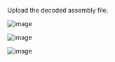 Upload the decoded assembly file.
  
![image](https://github.com/user-attachments/assets/03d156de-5a4a-4b51-a973-46f6e63db44d)
  
![image](https://github.com/user-attachments/assets/a1639a23-0ff1-478e-879e-3c22b643f16e)

![image](https://github.com/user-attachments/assets/d6a280c1-42ad-475f-b68d-99a6f82c03a5)
